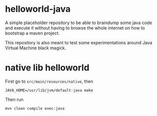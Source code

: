 # helloworld-java
A simple placeholder repository to be able to braindump some java code and execute it without having to browse the whole internet on how to bootstrap a maven project.

This repository is also meant to test some experimentations around Java Virtual Machine black magick.

# native lib helloworld

First go to `src/main/resources/native`, then

```
JAVA_HOME=/usr/lib/jvm/default-java make
```

Then run

```
mvn clean compile exec:java
```

